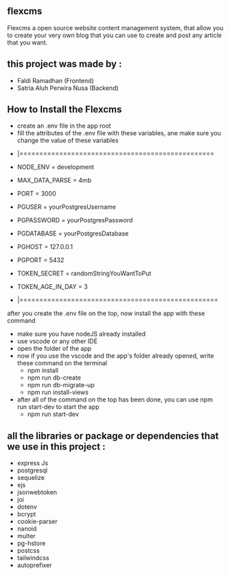 ## flexcms
Flexcms a open source website content management system, that allow you to create your very own blog that you can use to create and post any article that you want.

## this project was made by :
- Faldi Ramadhan (Frontend)
- Satria Aluh Perwira Nusa (Backend)


## How to Install the Flexcms
- create an .env file in the app root
- fill the attributes of the .env file with these variables, ane make sure you change the value of these variables
* |=================================================
- NODE_ENV = development
- MAX_DATA_PARSE = 4mb
- PORT = 3000

- PGUSER = yourPostgresUsername
- PGPASSWORD = yourPostgresPassword
- PGDATABASE = yourPostgresDatabase
- PGHOST = 127.0.0.1
- PGPORT =  5432

- TOKEN_SECRET = randomStringYouWantToPut
- TOKEN_AGE_IN_DAY = 3
* |==================================================

after you create the .env file on the top, now install the app with these command 
- make sure you have nodeJS already installed
- use vscode or any other IDE 
- open the folder of the app
- now if you use the vscode and the app's folder already opened, write these command on the terminal
  * npm install
  * npm run db-create
  * npm run db-migrate-up
  * npm run install-views
- after all of the command on the top has been done, you can use npm run start-dev to start the app
  * npm run start-dev



## all the libraries or package or dependencies that we use in this project :
- express Js
- postgresql
- sequelize
- ejs
- jsonwebtoken
- joi
- dotenv
- bcrypt
- cookie-parser
- nanoid
- multer
- pg-hstore
- postcss
- tailwindcss
- autoprefixer
